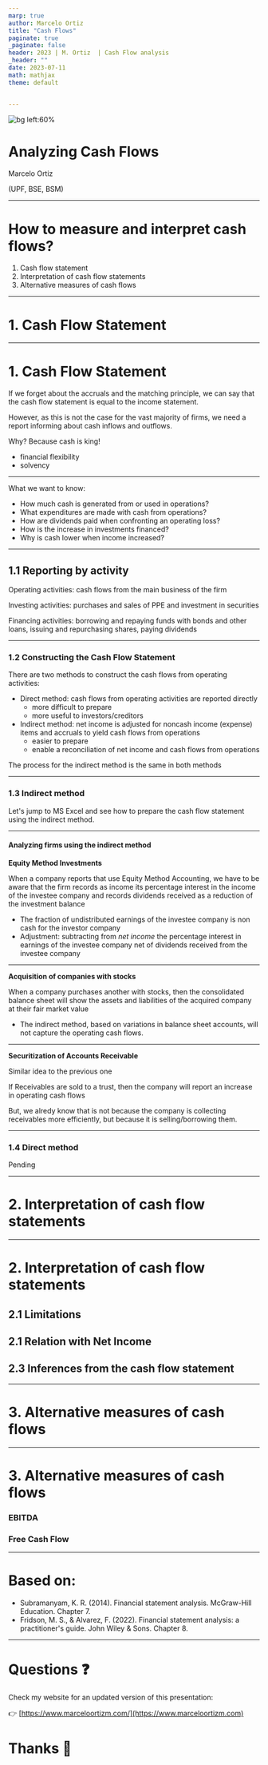 ```yaml
---
marp: true
author: Marcelo Ortiz 
title: "Cash Flows"
paginate: true
_paginate: false
header: 2023 | M. Ortiz  | Cash Flow analysis 
_header: ""
date: 2023-07-11
math: mathjax
theme: default


---
```


![bg left:60%](Slides/../topic_2_img/bg_1.png)
# Analyzing Cash Flows

Marcelo Ortiz

(UPF, BSE, BSM)

---
#  How to measure and interpret cash flows?
1. Cash flow statement
2. Interpretation of cash flow statements
3. Alternative measures of cash flows

---
# 1. Cash Flow Statement

---
# 1. Cash Flow Statement

If we forget about the accruals and the matching principle, we can say that the cash flow statement is equal to the income statement.

However, as this is not the case for the vast majority of firms, we need a report informing about cash inflows and outflows.

Why? Because cash is king!

 - financial flexibility
 - solvency

---
What we want to know:
- How much cash is generated from or used in operations? 
- What expenditures are made with cash from operations? 
- How are dividends paid when confronting an operating loss? 
- How is the increase in investments financed? 
-  Why is cash lower when income increased? 

---
## 1.1 Reporting by activity

Operating activities: cash flows from the main business of the firm

Investing activities: purchases and sales of PPE and investment in securities

Financing activities: borrowing and repaying funds with bonds and other loans, issuing and repurchasing shares, paying dividends

---
### 1.2 Constructing the Cash Flow Statement

There are two methods to construct the cash flows from operating activities:
- Direct method: cash flows from operating activities are reported directly
  - more difficult to prepare
  - more useful to investors/creditors
- Indirect method: net income is adjusted for noncash income (expense) items and accruals to yield cash flows from operations
  - easier to prepare
  - enable a reconciliation of net income and cash flows from operations

The process for the indirect method is the same in both methods

---
### 1.3 Indirect method
Let's jump to MS Excel and see how to prepare the cash flow statement using the indirect method.

---

#### Analyzing firms using the indirect method

**Equity Method Investments**

When a company reports that use Equity Method Accounting, we have to be aware that the firm records as income its percentage interest in the income of the investee company and records dividends received as a reduction of the investment balance

- The fraction of undistributed earnings of the investee company is non cash for the investor company
- Adjustment: subtracting from _net income_ the percentage interest in earnings of the investee company net of dividends received from the investee company

---
**Acquisition of companies with stocks**

When a company purchases another with stocks, then the consolidated balance sheet will show the assets and liabilities of the acquired company at their fair market value

- The indirect method, based on variations in balance sheet accounts, will not capture the operating cash flows.

---
**Securitization of Accounts Receivable**

Similar idea to the previous one

If Receivables are sold to a trust, then the company will report an increase in operating cash flows

But, we alredy know that is not because the company is collecting receivables more efficiently, but because it is selling/borrowing them.

---
### 1.4 Direct method
Pending

---
# 2. Interpretation of cash flow statements

---
# 2. Interpretation of cash flow statements
## 2.1 Limitations
## 2.1 Relation with Net Income
## 2.3 Inferences from the cash flow statement

---
# 3. Alternative measures of cash flows
---
# 3. Alternative measures of cash flows

### EBITDA
### Free Cash Flow
---
# Based on:
- Subramanyam, K. R. (2014). Financial statement analysis. McGraw-Hill Education. Chapter 7.
- Fridson, M. S., & Alvarez, F. (2022). Financial statement analysis: a practitioner's guide. John Wiley & Sons. Chapter 8.

---
# Questions :question:
Check my website for an updated version of this presentation:

:point_right: [https://www.marceloortizm.com/](https://www.marceloortizm.com)
# Thanks :clap: